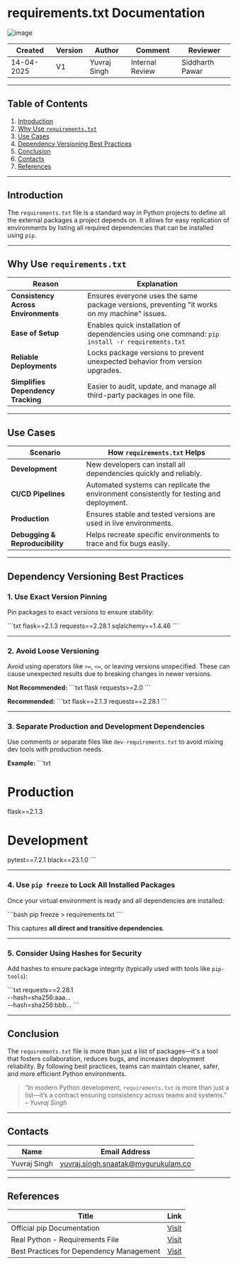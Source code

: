 
# requirements.txt Documentation
![image](https://cdn.hashnode.com/res/hashnode/image/upload/v1637422966499/jx6h36yHp.jpeg)

| Created     | Version | Author        | Comment            | Reviewer         |
|-------------|---------|---------------|---------------------|------------------|
| 14-04-2025  | V1      | Yuvraj Singh  | Internal Review     | Siddharth Pawar  |

---

## **Table of Contents**

1. [Introduction](#introduction)  
2. [Why Use `requirements.txt`](#why-use-requirementstxt)  
3. [Use Cases](#use-cases)  
4. [Dependency Versioning Best Practices](#dependency-versioning-best-practices)  
5. [Conclusion](#conclusion)  
6. [Contacts](#contacts)  
7. [References](#references)  

---

## Introduction

The `requirements.txt` file is a standard way in Python projects to define all the external packages a project depends on. It allows for easy replication of environments by listing all required dependencies that can be installed using `pip`.

---

## Why Use `requirements.txt`

| **Reason**                       | **Explanation**                                                                                      |
|----------------------------------|--------------------------------------------------------------------------------------------------------|
| **Consistency Across Environments** | Ensures everyone uses the same package versions, preventing "it works on my machine" issues.         |
| **Ease of Setup**               | Enables quick installation of dependencies using one command: `pip install -r requirements.txt`      |
| **Reliable Deployments**        | Locks package versions to prevent unexpected behavior from version upgrades.                         |
| **Simplifies Dependency Tracking** | Easier to audit, update, and manage all third-party packages in one file.                             |

---

## Use Cases

| **Scenario**             | **How `requirements.txt` Helps**                                                                 |
|--------------------------|--------------------------------------------------------------------------------------------------|
| **Development**          | New developers can install all dependencies quickly and reliably.                               |
| **CI/CD Pipelines**      | Automated systems can replicate the environment consistently for testing and deployment.        |
| **Production**           | Ensures stable and tested versions are used in live environments.                              |
| **Debugging & Reproducibility** | Helps recreate specific environments to trace and fix bugs easily.                             |

---

## Dependency Versioning Best Practices

### 1. Use Exact Version Pinning

Pin packages to exact versions to ensure stability:

\`\`\`txt
flask==2.1.3
requests==2.28.1
sqlalchemy==1.4.46
\`\`\`

---

### 2. Avoid Loose Versioning

Avoid using operators like `>=`, `<=`, or leaving versions unspecified. These can cause unexpected results due to breaking changes in newer versions.

**Not Recommended:**
\`\`\`txt
flask
requests>=2.0
\`\`\`

**Recommended:**
\`\`\`txt
flask==2.1.3
requests==2.28.1
\`\`\`

---

### 3. Separate Production and Development Dependencies

Use comments or separate files like `dev-requirements.txt` to avoid mixing dev tools with production needs.

**Example:**
\`\`\`txt
# Production
flask==2.1.3

# Development
pytest==7.2.1
black==23.1.0
\`\`\`

---

### 4. Use `pip freeze` to Lock All Installed Packages

Once your virtual environment is ready and all dependencies are installed:

\`\`\`bash
pip freeze > requirements.txt
\`\`\`

This captures **all direct and transitive dependencies**.

---

### 5. Consider Using Hashes for Security

Add hashes to ensure package integrity (typically used with tools like `pip-tools`):

\`\`\`txt
requests==2.28.1 \
    --hash=sha256:aaa... \
    --hash=sha256:bbb...
\`\`\`

---

## Conclusion

The `requirements.txt` file is more than just a list of packages—it's a tool that fosters collaboration, reduces bugs, and increases deployment reliability. By following best practices, teams can maintain cleaner, safer, and more efficient Python environments.

> “In modern Python development, `requirements.txt` is more than just a list—it’s a contract ensuring consistency across teams and systems.”  
> – *Yuvraj Singh*

---

## Contacts

| Name         | Email Address                                 |
|--------------|-----------------------------------------------|
| Yuvraj Singh | yuvraj.singh.snaatak@mygurukulam.co           |

---

## References

| **Title**                               | **Link**                                                                 |
|------------------------------------------|-------------------------------------------------------------------------|
| Official pip Documentation               | [Visit](https://pip.pypa.io/en/stable/reference/pip_install/#requirements-file-format) |
| Real Python - Requirements File          | [Visit](https://realpython.com/what-is-requirements.txt/)              |
| Best Practices for Dependency Management | [Visit](https://docs.python-guide.org/dev/virtualenvs/#requirements-files) |
